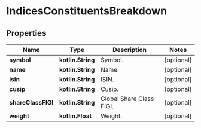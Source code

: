 
# IndicesConstituentsBreakdown

## Properties
Name | Type | Description | Notes
------------ | ------------- | ------------- | -------------
**symbol** | **kotlin.String** | Symbol. |  [optional]
**name** | **kotlin.String** | Name. |  [optional]
**isin** | **kotlin.String** | ISIN. |  [optional]
**cusip** | **kotlin.String** | Cusip. |  [optional]
**shareClassFIGI** | **kotlin.String** | Global Share Class FIGI. |  [optional]
**weight** | **kotlin.Float** | Weight. |  [optional]



